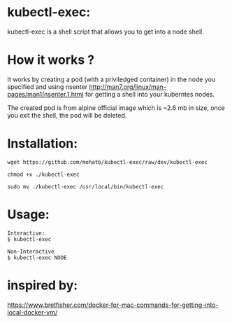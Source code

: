 # kubectl-exec:
kubectl-exec is a shell script that allows you to get into a node shell.

# How it works ?
It works by creating a pod (with a priviledged container) in the node you specified and using nsenter http://man7.org/linux/man-pages/man1/nsenter.1.html for getting a shell into your kuberntes nodes.

The created pod is from alpine official image which is ~2.6 mb in size, once you exit the shell, the pod will be deleted.


# Installation:
```
wget https://github.com/mohatb/kubectl-exec/raw/dev/kubectl-exec

chmod +x ./kubectl-exec

sudo mv ./kubectl-exec /usr/local/bin/kubectl-exec
```

# Usage:
```
Interactive:
$ kubectl-exec

Non-Interactive
$ kubectl-exec NODE
```

# inspired by:
https://www.bretfisher.com/docker-for-mac-commands-for-getting-into-local-docker-vm/
